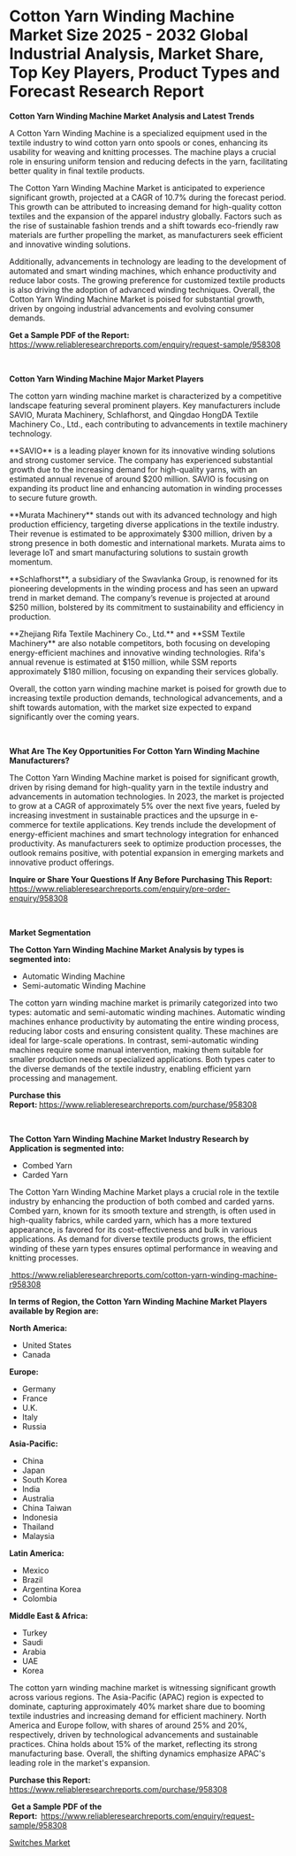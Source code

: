 <p><h1>Cotton Yarn Winding Machine Market Size 2025 - 2032 Global Industrial Analysis, Market Share, Top Key Players, Product Types and Forecast Research Report</h1></p><p><strong>Cotton Yarn Winding Machine Market Analysis and Latest Trends</strong></p>
<p><p>A Cotton Yarn Winding Machine is a specialized equipment used in the textile industry to wind cotton yarn onto spools or cones, enhancing its usability for weaving and knitting processes. The machine plays a crucial role in ensuring uniform tension and reducing defects in the yarn, facilitating better quality in final textile products.</p><p>The Cotton Yarn Winding Machine Market is anticipated to experience significant growth, projected at a CAGR of 10.7% during the forecast period. This growth can be attributed to increasing demand for high-quality cotton textiles and the expansion of the apparel industry globally. Factors such as the rise of sustainable fashion trends and a shift towards eco-friendly raw materials are further propelling the market, as manufacturers seek efficient and innovative winding solutions.</p><p>Additionally, advancements in technology are leading to the development of automated and smart winding machines, which enhance productivity and reduce labor costs. The growing preference for customized textile products is also driving the adoption of advanced winding techniques. Overall, the Cotton Yarn Winding Machine Market is poised for substantial growth, driven by ongoing industrial advancements and evolving consumer demands.</p></p>
<p><strong>Get a Sample PDF of the Report:&nbsp;</strong> <a href="https://www.reliableresearchreports.com/enquiry/request-sample/958308?utm_campaign=2119&utm_medium=2&utm_source=Github&utm_content=ia&utm_term=21022025&utm_id=cotton-yarn-winding-machine">https://www.reliableresearchreports.com/enquiry/request-sample/958308</a></p>
<p>&nbsp;</p>
<p><strong>Cotton Yarn Winding Machine Major Market Players</strong></p>
<p><p>The cotton yarn winding machine market is characterized by a competitive landscape featuring several prominent players. Key manufacturers include SAVIO, Murata Machinery, Schlafhorst, and Qingdao HongDA Textile Machinery Co., Ltd., each contributing to advancements in textile machinery technology.</p><p>**SAVIO** is a leading player known for its innovative winding solutions and strong customer service. The company has experienced substantial growth due to the increasing demand for high-quality yarns, with an estimated annual revenue of around $200 million. SAVIO is focusing on expanding its product line and enhancing automation in winding processes to secure future growth.</p><p>**Murata Machinery** stands out with its advanced technology and high production efficiency, targeting diverse applications in the textile industry. Their revenue is estimated to be approximately $300 million, driven by a strong presence in both domestic and international markets. Murata aims to leverage IoT and smart manufacturing solutions to sustain growth momentum.</p><p>**Schlafhorst**, a subsidiary of the Swavlanka Group, is renowned for its pioneering developments in the winding process and has seen an upward trend in market demand. The company’s revenue is projected at around $250 million, bolstered by its commitment to sustainability and efficiency in production.</p><p>**Zhejiang Rifa Textile Machinery Co., Ltd.** and **SSM Textile Machinery** are also notable competitors, both focusing on developing energy-efficient machines and innovative winding technologies. Rifa's annual revenue is estimated at $150 million, while SSM reports approximately $180 million, focusing on expanding their services globally.</p><p>Overall, the cotton yarn winding machine market is poised for growth due to increasing textile production demands, technological advancements, and a shift towards automation, with the market size expected to expand significantly over the coming years.</p></p>
<p>&nbsp;</p>
<p><strong>What Are The Key Opportunities For Cotton Yarn Winding Machine Manufacturers?</strong></p>
<p><p>The Cotton Yarn Winding Machine market is poised for significant growth, driven by rising demand for high-quality yarn in the textile industry and advancements in automation technologies. In 2023, the market is projected to grow at a CAGR of approximately 5% over the next five years, fueled by increasing investment in sustainable practices and the upsurge in e-commerce for textile applications. Key trends include the development of energy-efficient machines and smart technology integration for enhanced productivity. As manufacturers seek to optimize production processes, the outlook remains positive, with potential expansion in emerging markets and innovative product offerings.</p></p>
<p><strong>Inquire or Share Your Questions If Any Before Purchasing This Report:</strong> <a href="https://www.reliableresearchreports.com/enquiry/pre-order-enquiry/958308?utm_campaign=2119&utm_medium=2&utm_source=Github&utm_content=ia&utm_term=21022025&utm_id=cotton-yarn-winding-machine">https://www.reliableresearchreports.com/enquiry/pre-order-enquiry/958308</a></p>
<p>&nbsp;</p>
<p><strong>Market Segmentation</strong></p>
<p><strong>The Cotton Yarn Winding Machine Market Analysis by types is segmented into:</strong></p>
<p><ul><li>Automatic Winding Machine</li><li>Semi-automatic Winding Machine</li></ul></p>
<p><p>The cotton yarn winding machine market is primarily categorized into two types: automatic and semi-automatic winding machines. Automatic winding machines enhance productivity by automating the entire winding process, reducing labor costs and ensuring consistent quality. These machines are ideal for large-scale operations. In contrast, semi-automatic winding machines require some manual intervention, making them suitable for smaller production needs or specialized applications. Both types cater to the diverse demands of the textile industry, enabling efficient yarn processing and management.</p></p>
<p><strong>Purchase this Report:&nbsp;</strong><a href="https://www.reliableresearchreports.com/purchase/958308?utm_campaign=2119&utm_medium=2&utm_source=Github&utm_content=ia&utm_term=21022025&utm_id=cotton-yarn-winding-machine">https://www.reliableresearchreports.com/purchase/958308</a></p>
<p>&nbsp;</p>
<p><strong>The Cotton Yarn Winding Machine Market Industry Research by Application is segmented into:</strong></p>
<p><ul><li>Combed Yarn</li><li>Carded Yarn</li></ul></p>
<p><p>The Cotton Yarn Winding Machine Market plays a crucial role in the textile industry by enhancing the production of both combed and carded yarns. Combed yarn, known for its smooth texture and strength, is often used in high-quality fabrics, while carded yarn, which has a more textured appearance, is favored for its cost-effectiveness and bulk in various applications. As demand for diverse textile products grows, the efficient winding of these yarn types ensures optimal performance in weaving and knitting processes.</p></p>
<p><a href="https://www.reliableresearchreports.com/cotton-yarn-winding-machine-r958308?utm_campaign=2119&utm_medium=2&utm_source=Github&utm_content=ia&utm_term=21022025&utm_id=cotton-yarn-winding-machine">&nbsp;https://www.reliableresearchreports.com/cotton-yarn-winding-machine-r958308</a></p>
<p><strong>In terms of Region, the Cotton Yarn Winding Machine Market Players available by Region are:</strong></p>
<p>
    <p> <strong> North America: </strong>
        <ul>
            <li>United States</li>
            <li>Canada</li>
        </ul>
        </p> 
    <p> <strong> Europe: </strong>
        <ul>
            <li>Germany</li>
            <li>France</li>
            <li>U.K.</li>
            <li>Italy</li>
            <li>Russia</li>
        </ul>
        </p> 
    <p> <strong> Asia-Pacific: </strong>
        <ul>
            <li>China</li>
            <li>Japan</li>
            <li>South Korea</li>
            <li>India</li>
            <li>Australia</li>
            <li>China Taiwan</li>
            <li>Indonesia</li>
            <li>Thailand</li>
            <li>Malaysia</li>
        </ul>
        </p> 
    <p> <strong> Latin America: </strong>
        <ul>
            <li>Mexico</li>
            <li>Brazil</li>
            <li>Argentina Korea</li>
            <li>Colombia</li>
        </ul>
        </p> 
    <p> <strong> Middle East & Africa: </strong>
        <ul>
            <li>Turkey</li>
            <li>Saudi</li>
            <li>Arabia</li>
            <li>UAE</li>
            <li>Korea</li>
        </ul>
    </p>
    </p>
<p><p>The cotton yarn winding machine market is witnessing significant growth across various regions. The Asia-Pacific (APAC) region is expected to dominate, capturing approximately 40% market share due to booming textile industries and increasing demand for efficient machinery. North America and Europe follow, with shares of around 25% and 20%, respectively, driven by technological advancements and sustainable practices. China holds about 15% of the market, reflecting its strong manufacturing base. Overall, the shifting dynamics emphasize APAC's leading role in the market's expansion.</p></p>
<p><strong>Purchase this Report: </strong><a href="https://www.reliableresearchreports.com/purchase/958308?utm_campaign=2119&utm_medium=2&utm_source=Github&utm_content=ia&utm_term=21022025&utm_id=cotton-yarn-winding-machine">https://www.reliableresearchreports.com/purchase/958308</a></p>
<p>&nbsp;<strong>Get a Sample PDF of the Report:&nbsp;&nbsp;</strong><a href="https://www.reliableresearchreports.com/enquiry/request-sample/958308?utm_campaign=2119&utm_medium=2&utm_source=Github&utm_content=ia&utm_term=21022025&utm_id=cotton-yarn-winding-machine">https://www.reliableresearchreports.com/enquiry/request-sample/958308</a></p>
<p><strong></strong></p>
<p><p><a href="https://github.com/kathiestrine5ty/Market-Research-Report-List-1/blob/main/switches-market.md?utm_campaign=2119&utm_medium=2&utm_source=Github&utm_content=ia&utm_term=21022025&utm_id=cotton-yarn-winding-machine">Switches Market</a></p></p>